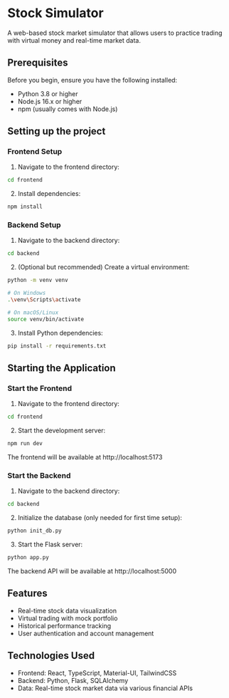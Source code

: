# Stock Simulator

A web-based stock market simulator that allows users to practice trading with virtual money and real-time market data.

## Prerequisites

Before you begin, ensure you have the following installed:
- Python 3.8 or higher
- Node.js 16.x or higher
- npm (usually comes with Node.js)

## Setting up the project

### Frontend Setup
1. Navigate to the frontend directory:
```bash
cd frontend
```

2. Install dependencies:
```bash
npm install
```

### Backend Setup
1. Navigate to the backend directory:
```bash
cd backend
```

2. (Optional but recommended) Create a virtual environment:
```bash
python -m venv venv

# On Windows
.\venv\Scripts\activate

# On macOS/Linux
source venv/bin/activate
```

3. Install Python dependencies:
```bash
pip install -r requirements.txt
```

## Starting the Application

### Start the Frontend
1. Navigate to the frontend directory:
```bash
cd frontend
```

2. Start the development server:
```bash
npm run dev
```
The frontend will be available at http://localhost:5173

### Start the Backend
1. Navigate to the backend directory:
```bash
cd backend
```

2. Initialize the database (only needed for first time setup):
```bash
python init_db.py
```

3. Start the Flask server:
```bash
python app.py
```
The backend API will be available at http://localhost:5000

## Features
- Real-time stock data visualization
- Virtual trading with mock portfolio
- Historical performance tracking
- User authentication and account management

## Technologies Used
- Frontend: React, TypeScript, Material-UI, TailwindCSS
- Backend: Python, Flask, SQLAlchemy
- Data: Real-time stock market data via various financial APIs
